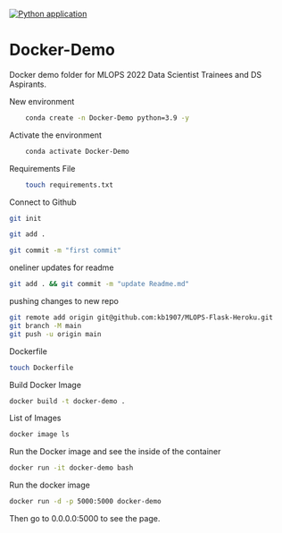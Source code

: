 [![Python application](https://github.com/kb1907/MLOPS-Flask-Heroku/actions/workflows/CI-CD.yaml/badge.svg)](https://github.com/kb1907/MLOPS-Flask-Heroku/actions/workflows/CI-CD.yaml)

# Docker-Demo

Docker demo folder for MLOPS 2022 Data Scientist Trainees and DS Aspirants.

New environment

```bash
    conda create -n Docker-Demo python=3.9 -y
```

Activate the environment

```bash
    conda activate Docker-Demo
```

Requirements File

```bash
    touch requirements.txt
```

Connect to Github

```bash
git init
```

```bash
git add .
```

```bash
git commit -m "first commit"
```

oneliner updates for readme

```bash
git add . && git commit -m "update Readme.md"
```

pushing changes to new repo

```bash
git remote add origin git@github.com:kb1907/MLOPS-Flask-Heroku.git
git branch -M main
git push -u origin main
```

Dockerfile

```bash
touch Dockerfile
```

Build Docker Image

```bash
docker build -t docker-demo .
```

List of Images

```bash
docker image ls
```

Run the Docker image and see the inside of the container

```bash
docker run -it docker-demo bash
```

Run the docker image

```bash
docker run -d -p 5000:5000 docker-demo
```

Then go to 0.0.0.0:5000 to see the page.

